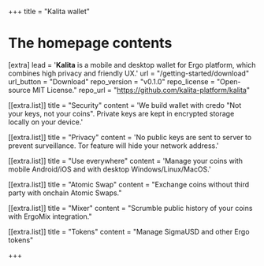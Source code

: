 +++
title = "Kalita wallet"

# The homepage contents
[extra]
lead = '<b>Kalita</b> is a mobile and desktop wallet for Ergo platform, which combines high privacy and friendly UX.'
url = "/getting-started/download"
url_button = "Download"
repo_version = "v0.1.0"
repo_license = "Open-source MIT License."
repo_url = "https://github.com/kalita-platform/kalita"

[[extra.list]]
title = "Security"
content = 'We build wallet with credo "Not your keys, not your coins". Private keys are kept in encrypted storage locally on your device.'

[[extra.list]]
title = "Privacy"
content = 'No public keys are sent to server to prevent surveillance. Tor feature will hide your network address.'

[[extra.list]]
title = "Use everywhere"
content = 'Manage your coins with mobile Android/iOS and with desktop Windows/Linux/MacOS.'

[[extra.list]]
title = "Atomic Swap"
content = "Exchange coins without third party with onchain Atomic Swaps."

[[extra.list]]
title = "Mixer"
content = "Scrumble public history of your coins with ErgoMix integration."

[[extra.list]]
title = "Tokens"
content = "Manage SigmaUSD and other Ergo tokens"

+++
